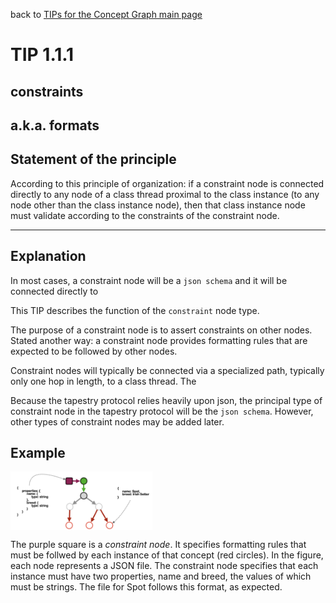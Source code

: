 back to [TIPs for the Concept Graph main page](https://github.com/wds4/tapestry-protocol/blob/main/tips/concept-graph/README.md)

TIP 1.1.1
=====

constraints
-----

a.k.a. formats
-----

## Statement of the principle

According to this principle of organization: if a constraint node is connected directly to any node of a class thread proximal to the class instance (to any node other than the class instance node), then that class instance node must validate according to the constraints of the constraint node.

-----

## Explanation

In most cases, a constraint node will be a `json schema` and it will be connected directly to 

This TIP describes the function of the `constraint` node type.

The purpose of a constraint node is to assert constraints on other nodes. Stated another way: a constraint node provides formatting rules that are expected to be followed by other nodes.

Constraint nodes will typically be connected via a specialized path, typically only one hop in length, to a class thread. The 

Because the tapestry protocol relies heavily upon json, the principal type of constraint node in the tapestry protocol will be the `json schema`. However, other types of constraint nodes may be added later.

## Example

<span style="display:inline-block" >
  <img
    align="top"
    width="45%"
    src="../../../images/aFormattedConcept.png"
  />
</span>

The purple square is a *constraint node*. It specifies formatting rules that must be follwed by each instance of that concept (red circles). In the figure, each node represents a JSON file. The constraint node specifies that each instance must have two properties, name and breed, the values of which must be strings. The file for Spot follows this format, as expected.
